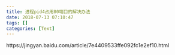 ```yaml
---
title: 进程pid4占用80端口的解决办法
date: 2018-07-13 07:10:47
tags: []
categories: [Text]
---
```


<p>https://jingyan.baidu.com/article/7e4409533ffe092fc1e2ef10.html<br /></p>